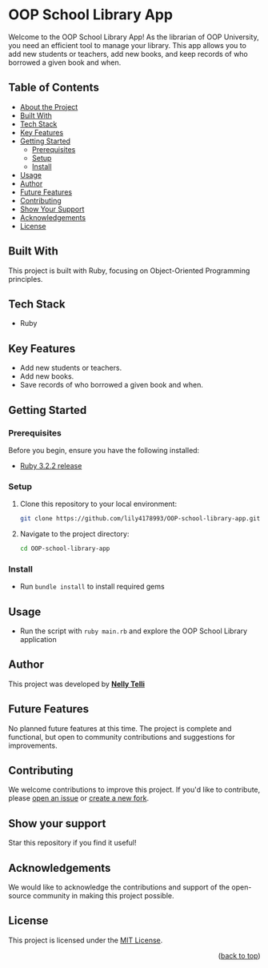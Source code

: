 <a name="readme-top"></a>

# OOP School Library App <a name="about-project"></a>

Welcome to the OOP School Library App! As the librarian of OOP University, you need an efficient tool to manage your library. This app allows you to add new students or teachers, add new books, and keep records of who borrowed a given book and when.

## Table of Contents
- [About the Project](#about-the-project)
- [Built With](#built-with)
- [Tech Stack](#tech-stack)
- [Key Features](#key-features)
- [Getting Started](#getting-started)
  - [Prerequisites](#prerequisites)
  - [Setup](#setup)
  - [Install](#install)
- [Usage](#usage)
- [Author](#authors)
- [Future Features](#future-features)
- [Contributing](#contributing)
- [Show Your Support](#show-your-support)
- [Acknowledgements](#acknowledgements)
- [License](#license)

## Built With <a name="built-with"></a>

This project is built with Ruby, focusing on Object-Oriented Programming principles.

## Tech Stack <a name="tech-stack"></a>

- Ruby

## Key Features <a name="key-features"></a>

- Add new students or teachers.
- Add new books.
- Save records of who borrowed a given book and when.

## Getting Started <a name="getting-started"></a>

### Prerequisites <a name="prerequisites"></a>

Before you begin, ensure you have the following installed:

- [Ruby 3.2.2 release](https://www.ruby-lang.org/en/downloads/)

### Setup <a name="setup"></a>

1. Clone this repository to your local environment:

   ```bash
   git clone https://github.com/lily4178993/OOP-school-library-app.git
   ```

2. Navigate to the project directory:

   ```bash
   cd OOP-school-library-app
   ```

### Install <a name="install"></a>

- Run `bundle install` to install required gems

## Usage <a name="usage"></a>

- Run the script with `ruby main.rb` and explore the OOP School Library application

## Author <a name="authors"></a>

This project was developed by **[Nelly Telli](https://github.com/lily4178993)**

## Future Features <a name="future-features"></a>

No planned future features at this time. The project is complete and functional, but open to community contributions and suggestions for improvements.

## Contributing <a name="contributing"></a>

We welcome contributions to improve this project. If you'd like to contribute, please [open an issue](https://github.com/lily4178993/OOP-school-library-app/issues) or [create a new fork](https://github.com/lily4178993/OOP-school-library-app/fork).

## Show your support <a name="support"></a>

Star this repository if you find it useful!

## Acknowledgements <a name="acknowledgements"></a>

We would like to acknowledge the contributions and support of the open-source community in making this project possible.

## License <a name="license"></a>

This project is licensed under the [MIT License](./LICENSE).

<p align="right">(<a href="#readme-top">back to top</a>)</p>
